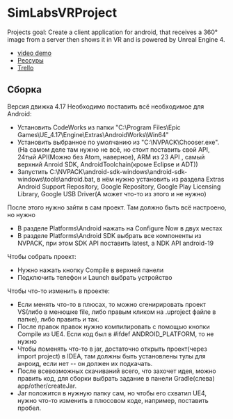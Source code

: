 # SimLabsVRProject
Projects goal: Create a client application for android, that receives a 360° image from a server then shows it in VR and is powered by Unreal Engine 4.

* [video demo]
* [Рессуры]
* [Trello]

[video demo]: https://www.youtube.com/watch?v=IvJK6Ctb-pI
[Рессуры]: https://drive.google.com/open?id=1BLtdeeRkNf2AWwi1wGqsxJ_Ba_zmWvym
[Trello]: https://trello.com/b/vu7LExDI/simlabsvrproject

## Сборка
Версия движка 4.17
Необходимо поставить всё необходимое для Android:
* Установить CodeWorks из папки "C:\Program Files\Epic Games\UE_4.17\Engine\Extras\AndroidWorks\Win64"
* Установить выбранное по умолчанию из "C:\NVPACK\Chooser.exe". 
(На самом деле там нужно не всё, но стоит поставить свой API, 24тый API(Можно без Atom, наверное), ARM из 23 API , самый верхний Anroid SDK, AndroidToolchain(кроме Eclipse и ADT))
* Запустить C:\NVPACK\android-sdk-windows\android-sdk-windows\tools\android.bat, в нём нужно установить из раздела Extras Android Support Repository, Google Repository, Google Play Licensing Library, Google USB Driver(А может что-то из этого и не нужно)

После этого нужно зайти в сам проект. Там должно быть всё настроено, но нужно
* В разделе Platforms\Android нажать на Configure Now в двух местах
* В разделе Platforms\Android SDK выбрать все компоненты из NVPACK, при этом SDK API поставить latest, а NDK API android-19

Чтобы собрать проект:
* Нужно нажать кнопку Compile в верхней панели
* Подключить телефон и Launch выбрать устройство
 
 Чтобы что-то изменить в проекте:
* Если менять что-то в плюсах, то можно сгенирировать проект VS(либо в менюшке file, либо правым кликом на .uproject файле в папке), либо править и так.
* После правок правок нужно компилировать с помощью кнопки Compile из UE4. Если код был в #ifdef ANDROID_PLATFORM, то не нужно
* Чтобы поменять что-то в jar, достаточно открыть проект(через import project) в IDEA, там должны быть установлены тулы для анроид, если нет -- он должен их подкачать.
* После всевозможных скачиваний всего, что захочет идея, можно править код, для сборки выбрать задание в панели Gradle(слева) app/other/createJar.
* Jar положится в нужную папку сам, но чтобы его схватил UE4, нужно что-то изменить в плюсовом коде, например, поставить пробел.

